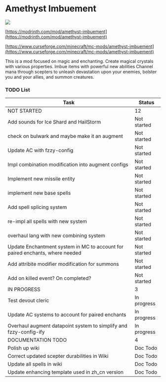 # Amethyst Imbuement
<p align="left">
<a href="https://opensource.org/licenses/MIT"><img src="https://img.shields.io/badge/License-MIT-brightgreen.svg"></a>
</p>

[https://modrinth.com/mod/amethyst-imbuement](https://modrinth.com/mod/amethyst-imbuement)

[https://www.curseforge.com/minecraft/mc-mods/amethyst-imbuement](https://www.curseforge.com/minecraft/mc-mods/amethyst-imbuement)

This is a mod focused on magic and enchanting. 
Create magical crystals with various properties. 
Imbue items with powerful new abilities 
Channel mana through scepters to unleash devastation upon your enemies, bolster you and your allies, and summon creatures.

### TODO List
|Task|Status|
|----|------|
|NOT STARTED|12|
|Add sounds for Ice Shard and HailStorm|Not started|
|check on bulwark and maybe make it an augment|Not started|
|Update AC with fzzy-config|Not started|
|Impl combination modification into augment configs|Not started|
|Implement new missile entity|Not started|
|implement new base spells|Not started|
|Add spell splicing system|Not started|
|re-impl all spells with new system|Not started|
|overhaul lang with new combining system|Not started|
|Update Enchantment system in MC to account for paired enchants, where needed|Not started|
|Add attribite modifier modification for summons|Not started|
|Add on killed event? On completed?|Not started|
|IN PROGRESS|3|
|Test devout cleric|In progress|
|Update AC systems to account for paired enchants|In progress|
|Overhaul augment datapoint system to simplify and fzzy-config-ify|In progress|
|DOCUMENTATION TODO|4|
|Polish up wiki|Doc Todo|
|Correct updated scepter durabilities in Wiki|Doc Todo|
|Update all spells in wiki|Doc Todo|
|Update enhancing template used in zh_cn version|Doc Todo|
